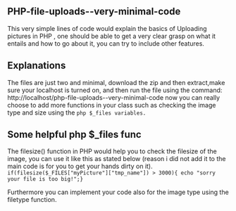 ## PHP-file-uploads--very-minimal-code
 This very simple lines of code would explain the basics of Uploading pictures in PHP , one should be able to get a very clear grasp on what it entails and how to go about it, you can try to include other features. 

## Explanations
 The files are just two and minimal, download the zip and then extract,make sure your localhost is turned on, and then run the file using the command: http://localhost/php-file-uploads--very-minimal-code  now you can really choose to add more functions in your class such as checking the image type and size using the ```php $_files variables. ```

## Some helpful php $_files func
 The filesize() function in PHP would help you to check the filesize of the image, you can use it like this as stated below (reason i did not add it to the main code is for you to get your hands dirty on it).
` if(filesize($_FILES["myPicture"]["tmp_name"]) > 3000){ echo "sorry your file is too big!";} `

 Furthermore you can implement your code also for the image type using the filetype function.
